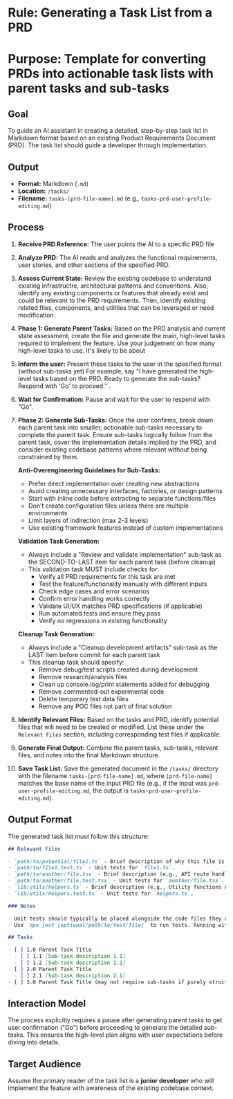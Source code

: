 # Rule: Generating a Task List from a PRD
# Purpose: Template for converting PRDs into actionable task lists with parent tasks and sub-tasks

## Goal

To guide an AI assistant in creating a detailed, step-by-step task list in Markdown format based on an existing Product Requirements Document (PRD). The task list should guide a developer through implementation.

## Output

- **Format:** Markdown (`.md`)
- **Location:** `/tasks/`
- **Filename:** `tasks-[prd-file-name].md` (e.g., `tasks-prd-user-profile-editing.md`)

## Process

1.  **Receive PRD Reference:** The user points the AI to a specific PRD file
2.  **Analyze PRD:** The AI reads and analyzes the functional requirements, user stories, and other sections of the specified PRD.
3.  **Assess Current State:** Review the existing codebase to understand existing infrastructre, architectural patterns and conventions. Also, identify any existing components or features that already exist and could be relevant to the PRD requirements. Then, identify existing related files, components, and utilities that can be leveraged or need modification.
4.  **Phase 1: Generate Parent Tasks:** Based on the PRD analysis and current state assessment, create the file and generate the main, high-level tasks required to implement the feature. Use your judgement on how many high-level tasks to use. It's likely to be about 
5. **Inform the user:** Present these tasks to the user in the specified format (without sub-tasks yet) For example, say "I have generated the high-level tasks based on the PRD. Ready to generate the sub-tasks? Respond with 'Go' to proceed." . 
6.  **Wait for Confirmation:** Pause and wait for the user to respond with "Go".
7.  **Phase 2: Generate Sub-Tasks:** Once the user confirms, break down each parent task into smaller, actionable sub-tasks necessary to complete the parent task. Ensure sub-tasks logically follow from the parent task, cover the implementation details implied by the PRD, and consider existing codebase patterns where relevant without being constrained by them.

    **Anti-Overengineering Guidelines for Sub-Tasks:**
    - Prefer direct implementation over creating new abstractions
    - Avoid creating unnecessary interfaces, factories, or design patterns
    - Start with inline code before extracting to separate functions/files
    - Don't create configuration files unless there are multiple environments
    - Limit layers of indirection (max 2-3 levels)
    - Use existing framework features instead of custom implementations

    **Validation Task Generation:**
    - Always include a "Review and validate implementation" sub-task as the SECOND-TO-LAST item for each parent task (before cleanup)
    - This validation task MUST include checks for:
      - Verify all PRD requirements for this task are met
      - Test the feature/functionality manually with different inputs
      - Check edge cases and error scenarios
      - Confirm error handling works correctly
      - Validate UI/UX matches PRD specifications (if applicable)
      - Run automated tests and ensure they pass
      - Verify no regressions in existing functionality

    **Cleanup Task Generation:**
    - Always include a "Cleanup development artifacts" sub-task as the LAST item before commit for each parent task
    - This cleanup task should specify:
      - Remove debug/test scripts created during development
      - Remove research/analysis files
      - Clean up console.log/print statements added for debugging
      - Remove commented-out experimental code
      - Delete temporary test data files
      - Remove any POC files not part of final solution
8.  **Identify Relevant Files:** Based on the tasks and PRD, identify potential files that will need to be created or modified. List these under the `Relevant Files` section, including corresponding test files if applicable.
9.  **Generate Final Output:** Combine the parent tasks, sub-tasks, relevant files, and notes into the final Markdown structure.
10.  **Save Task List:** Save the generated document in the `/tasks/` directory with the filename `tasks-[prd-file-name].md`, where `[prd-file-name]` matches the base name of the input PRD file (e.g., if the input was `prd-user-profile-editing.md`, the output is `tasks-prd-user-profile-editing.md`).

## Output Format

The generated task list _must_ follow this structure:

```markdown
## Relevant Files

- `path/to/potential/file1.ts` - Brief description of why this file is relevant (e.g., Contains the main component for this feature).
- `path/to/file1.test.ts` - Unit tests for `file1.ts`.
- `path/to/another/file.tsx` - Brief description (e.g., API route handler for data submission).
- `path/to/another/file.test.tsx` - Unit tests for `another/file.tsx`.
- `lib/utils/helpers.ts` - Brief description (e.g., Utility functions needed for calculations).
- `lib/utils/helpers.test.ts` - Unit tests for `helpers.ts`.

### Notes

- Unit tests should typically be placed alongside the code files they are testing (e.g., `MyComponent.tsx` and `MyComponent.test.tsx` in the same directory).
- Use `npx jest [optional/path/to/test/file]` to run tests. Running without a path executes all tests found by the Jest configuration.

## Tasks

- [ ] 1.0 Parent Task Title
  - [ ] 1.1 [Sub-task description 1.1]
  - [ ] 1.2 [Sub-task description 1.2]
- [ ] 2.0 Parent Task Title
  - [ ] 2.1 [Sub-task description 2.1]
- [ ] 3.0 Parent Task Title (may not require sub-tasks if purely structural or configuration)
```

## Interaction Model

The process explicitly requires a pause after generating parent tasks to get user confirmation ("Go") before proceeding to generate the detailed sub-tasks. This ensures the high-level plan aligns with user expectations before diving into details.

## Target Audience

Assume the primary reader of the task list is a **junior developer** who will implement the feature with awareness of the existing codebase context.